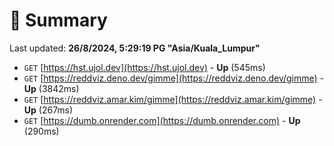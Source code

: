 # 📖 Summary
Last updated: **26/8/2024, 5:29:19 PG "Asia/Kuala_Lumpur"**

- `GET` [https://hst.ujol.dev](https://hst.ujol.dev) - **Up** (545ms)
- `GET` [https://reddviz.deno.dev/gimme](https://reddviz.deno.dev/gimme) - **Up** (3842ms)
- `GET` [https://reddviz.amar.kim/gimme](https://reddviz.amar.kim/gimme) - **Up** (267ms)
- `GET` [https://dumb.onrender.com](https://dumb.onrender.com) - **Up** (290ms)
